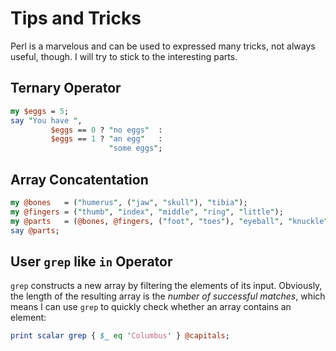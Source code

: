 Tips and Tricks
===============

Perl is a marvelous and can be used to expressed many tricks,
not always useful, though.  I will try to stick to the interesting
parts.


## Ternary Operator

```perl
my $eggs = 5;
say "You have ",
         $eggs == 0 ? "no eggs"  :
         $eggs == 1 ? "an egg"   :
                      "some eggs";
```

## Array Concatentation

```perl
my @bones   = ("humerus", ("jaw", "skull"), "tibia");
my @fingers = ("thumb", "index", "middle", "ring", "little");
my @parts   = (@bones, @fingers, ("foot", "toes"), "eyeball", "knuckle");
say @parts;
```

## User `grep` like `in` Operator

`grep` constructs a new array by filtering the elements of its input.
Obviously, the length of the resulting array is the *number of successful matches*,
which means I can use `grep` to quickly check whether an array contains an
element:

```perl
print scalar grep { $_ eq 'Columbus' } @capitals;
```
